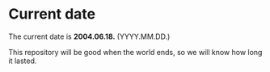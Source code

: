 # Current date

The current date is **2004.06.18.** (YYYY.MM.DD.)

This repository will be good when the world ends, so we will know how long it lasted.